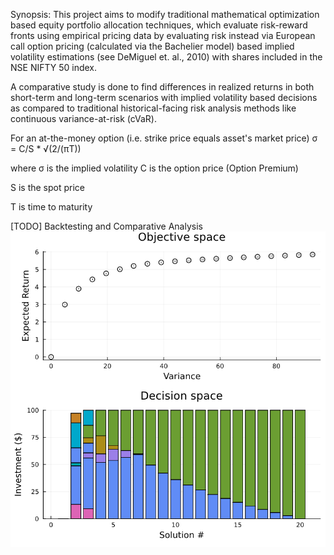 Synopsis:
This project aims to modify traditional mathematical optimization based
equity portfolio allocation techniques, which evaluate risk-reward fronts
using empirical pricing data by evaluating risk instead via European call option pricing
(calculated via the Bachelier model)
based implied volatility estimations (see DeMiguel et. al., 2010) with
shares included in the NSE NIFTY 50 index.

A comparative study is done to find differences in realized returns in both
short-term and long-term scenarios with implied volatility based decisions
as compared to traditional historical-facing risk analysis methods like
continuous variance-at-risk (cVaR).

For an at-the-money option (i.e. strike price equals asset's market price)
σ = C/S * √(2/(πT))

where σ is the implied volatility
C is the option price (Option Premium)

S is the spot price

T is time to maturity


[TODO] Backtesting and Comparative Analysis
![Graphs](image.png)

